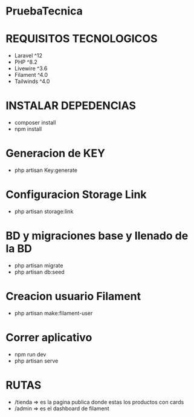 # PruebaTecnica

# REQUISITOS TECNOLOGICOS
* Laravel ^12
* PHP ^8.2
* Livewire ^3.6
* Filament ^4.0
* Tailwinds ^4.0

# INSTALAR DEPEDENCIAS
* composer install
* npm install

# Generacion de KEY
* php artisan Key:generate

# Configuracion Storage Link
* php artisan storage:link

# BD y migraciones base y llenado de la BD
* php artisan migrate
* php artisan db:seed

# Creacion usuario Filament
* php artisan make:filament-user


# Correr aplicativo
* npm run dev
* php artisan serve

# RUTAS
* /tienda => es la pagina publica donde estas los productos con cards
* /admin => es el dashboard de filament
